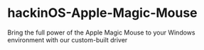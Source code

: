 # hackinOS-Apple-Magic-Mouse
Bring the full power of the Apple Magic Mouse to your Windows environment with our custom-built driver
